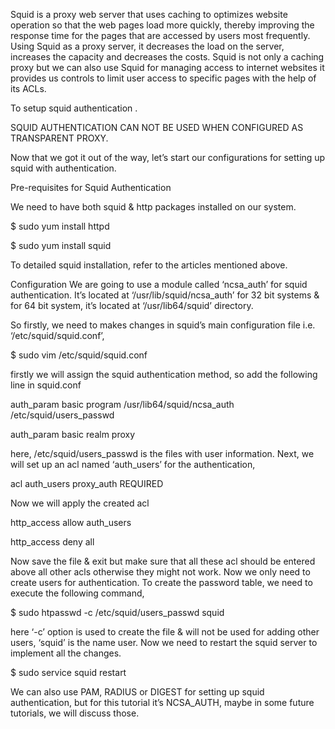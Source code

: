 
Squid is a proxy web server that uses caching to optimizes website operation
so that the web pages load more quickly, thereby improving the response time for 
the pages that are accessed by users most frequently. Using Squid as a proxy server,
it decreases the load on the server, increases the capacity and decreases the costs.
Squid is not only a caching proxy but we can also use Squid for managing access 
to internet websites it provides us controls to limit user 
access to specific pages with the help of its ACLs.

To setup squid  authentication . 


SQUID AUTHENTICATION CAN NOT BE USED WHEN CONFIGURED AS TRANSPARENT PROXY. 

Now that we got it out of the way, let’s start our configurations 
for setting up squid with authentication.

 

Pre-requisites for Squid Authentication

We need to have both squid & http packages installed on our system.

$ sudo yum install httpd

$ sudo yum install squid

To detailed squid installation, refer to the articles mentioned above.



Configuration
We are going to use a module called ‘ncsa_auth’ for squid authentication. 
It’s located at ‘/usr/lib/squid/ncsa_auth’ for 32 bit systems & 
for 64 bit system, it’s located at ‘/usr/lib64/squid’ directory.

So firstly, we need to makes changes in squid’s main configuration file i.e. 
‘/etc/squid/squid.conf’,  

$ sudo vim /etc/squid/squid.conf

firstly we will assign the squid authentication method, so add the following line in squid.conf

auth_param basic program /usr/lib64/squid/ncsa_auth /etc/squid/users_passwd

auth_param basic realm proxy

here, /etc/squid/users_passwd is the files with user information. 
Next, we will set up an acl named ‘auth_users’ for the authentication,

acl auth_users proxy_auth REQUIRED

Now we will apply the created acl

http_access allow auth_users

http_access deny all

Now save the file & exit but make sure that all these acl should be entered above all 
other acls otherwise they might not work.
Now we only need to create users for authentication. 
To create the password table, we need to execute the following command,

$ sudo htpasswd -c /etc/squid/users_passwd squid

here ‘-c’ option is used to create the file & will not be used for adding other users,
‘squid’ is the name user. Now we need to restart the squid server to implement all the changes.

$ sudo service squid restart

We can also use PAM, RADIUS or DIGEST for setting up squid authentication, 
but for this tutorial it’s NCSA_AUTH, maybe in some future tutorials, we will discuss those.
```
